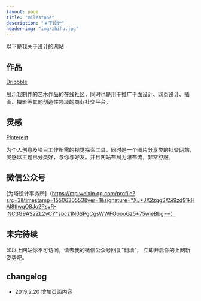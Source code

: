 ```yaml
---
layout: page
title: "milestone"
description: "关于设计"
header-img: "img/zhihu.jpg"
---
```


以下是我关于设计的网站

## 作品

[Dribbble](https://dribbble.com/XIAHIBB)

展示我制作的艺术作品的在线社区，同时也是用于推广平面设计、网页设计、插画、摄影等其他创造性领域的商业社交平台。

## 灵感

[Pinterest](https://www.pinterest.com/xiahibb/)

为个人创意及项目工作所需的视觉探索工具，同时是一个图片分享类的社交网站，灵感以主题已分类好，与你与好友。并且网站布局为瀑布流，非常舒服。

## 微信公众号

[为塔设计事务所]（https://mp.weixin.qq.com/profile?src=3&timestamp=1550630553&ver=1&signature=*XJ*JX2zgg3X5i9zd91kHAl8tIwqO8Jo2RsvR-lNC3G9AS2ZL2vCY*spcz1N0SPgCgsWWFOpooGz5*75wieBbg==）


## 未完待续

如以上网站你不可访问，请去我的微信公众号回复“翻墙”， 立即开启你的上网新姿势吧。


## changelog

- 2019.2.20 增加页面内容






